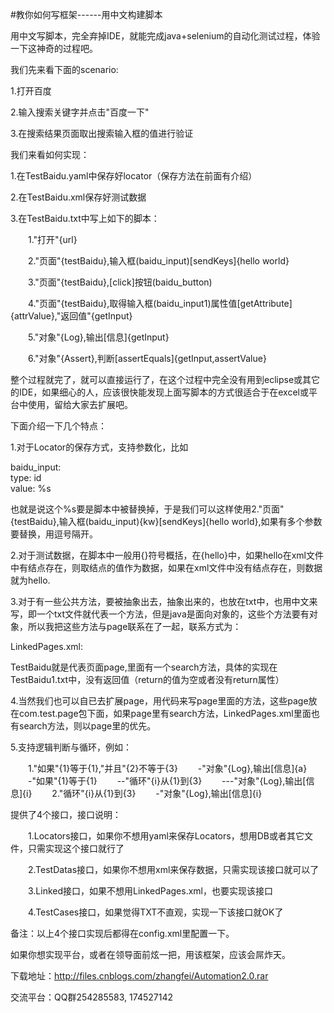 #教你如何写框架------用中文构建脚本

用中文写脚本，完全弃掉IDE，就能完成java+selenium的自动化测试过程，体验一下这神奇的过程吧。

我们先来看下面的scenario:

1.打开百度

2.输入搜索关键字并点击"百度一下"

3.在搜索结果页面取出搜索输入框的值进行验证

我们来看如何实现：

1.在TestBaidu.yaml中保存好locator（保存方法在前面有介绍）

2.在TestBaidu.xml保存好测试数据

3.在TestBaidu.txt中写上如下的脚本：

　　1."打开"{url}

　　2."页面"{testBaidu},输入框(baidu_input)[sendKeys]{hello world}

　　3."页面"{testBaidu},[click]按钮(baidu_button)

　　4."页面"{testBaidu},取得输入框(baidu_input1)属性值[getAttribute]{attrValue},"返回值"{getInput}

　　5."对象"{Log},输出[信息]{getInput}

　　6."对象"{Assert},判断[assertEquals]{getInput,assertValue}

整个过程就完了，就可以直接运行了，在这个过程中完全没有用到eclipse或其它的IDE，如果细心的人，应该很快能发现上面写脚本的方式很适合于在excel或平台中使用，留给大家去扩展吧。

下面介绍一下几个特点：

1.对于Locator的保存方式，支持参数化，比如

baidu_input:<br>
  type: id<br>
  value: %s

也就是说这个%s要是脚本中被替换掉，于是我们可以这样使用2."页面"{testBaidu},输入框(baidu_input){kw}[sendKeys]{hello world},如果有多个参数要替换，用逗号隔开。

2.对于测试数据，在脚本中一般用{}符号概括，在{hello}中，如果hello在xml文件中有结点存在，则取结点的值作为数据，如果在xml文件中没有结点存在，则数据就为hello.

3.对于有一些公共方法，要被抽象出去，抽象出来的，也放在txt中，也用中文来写，即一个txt文件就代表一个方法，但是java是面向对象的，这些个方法要有对象，所以我把这些方法与page联系在了一起，联系方式为：

LinkedPages.xml:

<Pages>
    <TestBaidu>
        <methohd name='search' return='' linked='TestBaidu1'/>
    </TestBaidu>    
</Pages>

TestBaidu就是代表页面page,里面有一个search方法，具体的实现在TestBaidu1.txt中，没有返回值（return的值为空或者没有return属性）

4.当然我们也可以自已去扩展page，用代码来写page里面的方法，这些page放在com.test.page包下面，如果page里有search方法，LinkedPages.xml里面也有search方法，则以page里的优先。

5.支持逻辑判断与循环，例如：

　　1."如果"{1}等于{1},"并且"{2}不等于{3}
　　-"对象"{Log},输出[信息]{a}
　　-"如果"{1}等于{1}
　　--"循环"{i}从{1}到{3}
　　---"对象"{Log},输出[信息]{i}
　　2."循环"{i}从{1}到{3}
　　-"对象"{Log},输出[信息]{i}

提供了4个接口，接口说明：

　　1.Locators接口，如果你不想用yaml来保存Locators，想用DB或者其它文件，只需实现这个接口就行了

　　2.TestDatas接口，如果你不想用xml来保存数据，只需实现该接口就可以了

　　3.Linked接口，如果不想用LinkedPages.xml，也要实现该接口

　　4.TestCases接口，如果觉得TXT不直观，实现一下该接口就OK了

备注：以上4个接口实现后都得在config.xml里配置一下。

如果你想实现平台，或者在领导面前炫一把，用该框架，应该会屌炸天。

 下载地址：http://files.cnblogs.com/zhangfei/Automation2.0.rar

交流平台：QQ群254285583,  174527142
